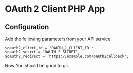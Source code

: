 OAuth 2 Client PHP App
=============================


Configuration
--------------
 Add the following parameters from your API service:


    $oauth2_client_id = 'OAUTH_2_CLIENT_ID';
    $oauth2_secret = 'OAUTH_2_SECRET';
    $oauth2_redirect = 'https://example.com/oauth2callback';

Now You should be good to go.


